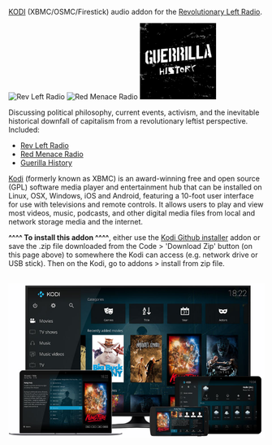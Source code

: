 <a href="https://kodi.tv">KODI<a> (XBMC/OSMC/Firestick) audio addon for the <a href="https://revolutionaryleftradio.libsyn.com/website">Revolutionary Left Radio</a>.<br>

<img src="https://ssl-static.libsyn.com/p/assets/7/3/3/a/733a93637e62338d/RLR_Logo_CROPPED_.jpg" width="150" height="150" alt="Rev Left Radio">
<img src="https://images.squarespace-cdn.com/content/v1/5ce57943315e4600013e5cc9/1609569190127-8ADG9CXS2VY7RORP95SA/RM+Alt+Logo.jpeg?format=750w" width="150" height="150" alt="Red Menace Radio">
<img src="https://github.com/leopheard/RevLeftRadio/blob/master/resources/media/3.jpg?raw=true" width="150" height="150" alt="Guerilla History"><br>

Discussing political philosophy, current events, activism, and the inevitable historical downfall of capitalism from a revolutionary leftist perspective. Included:<br>

- <a href="https://www.revolutionaryleftradio.com/revleftradio/">Rev Left Radio</a><br>
- <a href="https://www.revolutionaryleftradio.com/redmenace/">Red Menace Radio</a><br>
- <a href="https://www.revolutionaryleftradio.com/guerrilla-history">Guerilla History</a><br>

<a href="https://www.kodi.tv">Kodi</a> (formerly known as XBMC) is an award-winning free and open source (GPL) software media player and entertainment hub that can be installed on Linux, OSX, Windows, iOS and Android, featuring a 10-foot user interface for use with televisions and remote controls. It allows users to play and view most videos, music, podcasts, and other digital media files from local and network storage media and the internet.<br>

<b>^^^^ To install this addon ^^^^</b>, either use the <a href="https://www.tvaddons.co/github-browser-kodi/">Kodi Github installer</a> addon or save the .zip file downloaded from the Code > 'Download Zip' button (on this page above) to somewhere the Kodi can access (e.g. network drive or USB stick). Then on the Kodi, go to addons > install from zip file.<br>

<br><a href="https://www.kodi.tv"><img src="https://github.com/leopheard/Audio-Podcasts/blob/master/resources/media/about--devices.jpg?raw=true">
